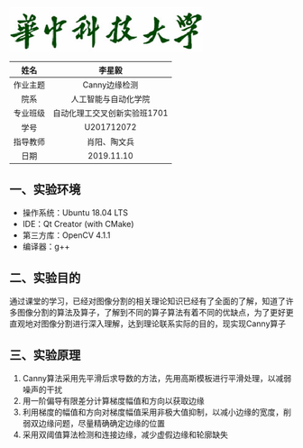 ![hust3](../pictures/hust3.png)


|   姓名   |            李星毅            |
| :------: | :--------------------------: |
| 作业主题 |        Canny边缘检测         |
|   院系   |     人工智能与自动化学院     |
| 专业班级 | 自动化理工交叉创新实验班1701 |
|   学号   |          U201712072          |
| 指导教师 |         肖阳、陶文兵         |
|   日期   |          2019.11.10          |

## 一、实验环境

- 操作系统：Ubuntu 18.04 LTS
- IDE：Qt Creator (with CMake)
- 第三方库：OpenCV 4.1.1
- 编译器：g++

## 二、实验目的

通过课堂的学习，已经对图像分割的相关理论知识已经有了全面的了解，知道了许多图像分割的算法及算子，了解到不同的算子算法有着不同的优缺点，为了更好更直观地对图像分割进行深入理解，达到理论联系实际的目的，现实现Canny算子

## 三、实验原理

1. Canny算法采用先平滑后求导数的方法，先用高斯模板进行平滑处理，以减弱噪声的干扰
2. 用一阶偏导有限差分计算梯度幅值和方向以获取边缘
3. 利用梯度的幅值和方向对梯度幅值采用非极大值抑制，以减小边缘的宽度，削弱双边缘问题，尽量精确确定边缘的位置
4. 采用双阈值算法检测和连接边缘，减少虚假边缘和轮廓缺失
